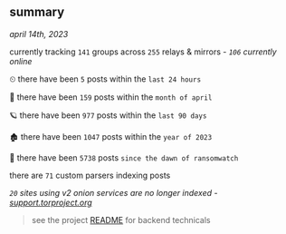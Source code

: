 
## summary
_april 14th, 2023_

currently tracking `141` groups across `255` relays & mirrors - _`106` currently online_

⏲ there have been `5` posts within the `last 24 hours`

🦈 there have been `159` posts within the `month of april`

🪐 there have been `977` posts within the `last 90 days`

🏚 there have been `1047` posts within the `year of 2023`

🦕 there have been `5738` posts `since the dawn of ransomwatch`

there are `71` custom parsers indexing posts

_`20` sites using v2 onion services are no longer indexed - [support.torproject.org](https://support.torproject.org/onionservices/v2-deprecation/)_

> see the project [README](https://github.com/joshhighet/ransomwatch#ransomwatch--) for backend technicals
